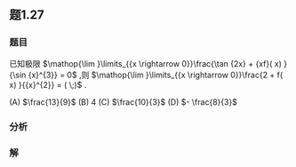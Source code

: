 ## 题1.27
### 题目
已知极限 $\mathop{\lim }\limits_{{x \rightarrow  0}}\frac{\tan {2x} + {xf}( x) }{\sin {x}^{3}} = 0$ ,则 $\mathop{\lim }\limits_{{x \rightarrow  0}}\frac{2 + f( x) }{{x}^{2}} = ( \;)$ .

(A) $\frac{13}{9}$ (B) 4 (C) $\frac{10}{3}$ (D) $- \frac{8}{3}$
### 分析

### 解